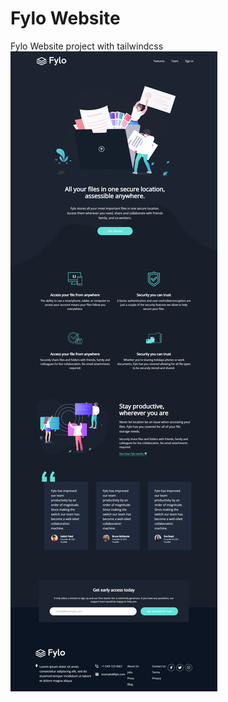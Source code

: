 # Fylo Website

Fylo Website project with tailwindcss
<a target="_blank" href="https://github.com/YoonCode/fylo-website/edit/main/images/fylo.png">
<img src="https://raw.githubusercontent.com/YoonCode/fylo-website/main/images/fylo.png" alt="testimonial-grid" style="max-width:100%" />
</a>
